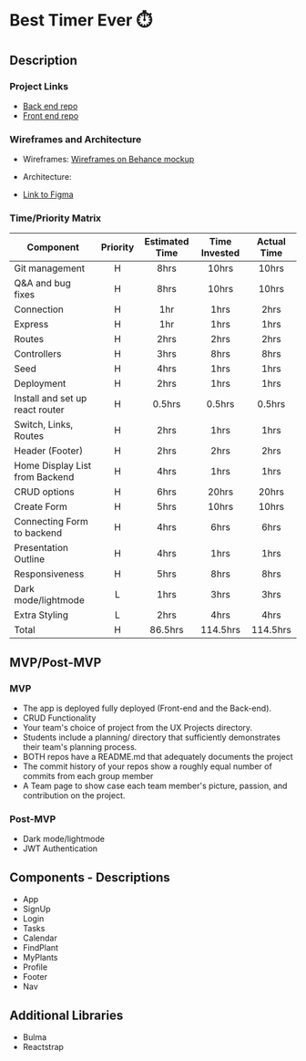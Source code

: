 # Best Timer Ever ⏱️
## Description

### Project Links
- [Back end repo](https://github.com/tony-shifflett/plantie-backend) 
- [Front end repo](https://github.com/tony-shifflett/plantie-frontend)
### Wireframes and Architecture
- Wireframes: [Wireframes on Behance mockup](https://www.behance.net/gallery/116481007/Plant-Care-App-UXUI?tracking_source=search_projects_recommended)
     
- Architecture: 

- [Link to Figma](https://www.figma.com/file/efPjXJRB78XDCNxJ8U9M7y/Plantie-React-Architechture?node-id=0%3A1)

### Time/Priority Matrix
| Component | Priority | Estimated Time | Time Invested | Actual Time |
| --- | :---: |  :---: | :---: | :---: |
| Git management | H | 8hrs | 10hrs | 10hrs |
| Q&A and bug fixes | H | 8hrs | 10hrs | 10hrs |
| Connection | H | 1hr | 1hrs | 2hrs |
| Express  | H | 1hr | 1hrs | 1hrs |
| Routes | H | 2hrs | 2hrs | 2hrs |
| Controllers | H | 3hrs | 8hrs | 8hrs |
| Seed | H | 4hrs | 1hrs | 1hrs |
| Deployment | H | 2hrs | 1hrs | 1hrs |
| Install and set up react router | H | 0.5hrs | 0.5hrs | 0.5hrs |
| Switch, Links, Routes | H | 2hrs | 1hrs | 1hrs |
| Header (Footer)| H | 2hrs | 2hrs | 2hrs |
| Home Display List from Backend | H | 4hrs | 1hrs | 1hrs |
| CRUD options | H | 6hrs | 20hrs | 20hrs |
| Create Form | H | 5hrs | 10hrs | 10hrs |
| Connecting Form to backend | H | 4hrs | 6hrs | 6hrs |
| Presentation Outline | H | 4hrs| 1hrs | 1hrs |
| Responsiveness | H | 5hrs | 8hrs | 8hrs |
| Dark mode/lightmode | L | 1hrs| 3hrs | 3hrs |
| Extra Styling | L | 2hrs | 4hrs | 4hrs |
| Total | H | 86.5hrs| 114.5hrs | 114.5hrs |

## MVP/Post-MVP
### MVP
- The app is deployed fully deployed (Front-end and the Back-end).
- CRUD Functionality
- Your team's choice of project from the UX Projects directory.
- Students include a planning/ directory that sufficiently demonstrates their team's planning process.
- BOTH repos have a README.md that adequately documents the project
- The commit history of your repos show a roughly equal number of commits from each group member
- A Team page to show case each team member's picture, passion, and contribution on the project.
### Post-MVP
- Dark mode/lightmode
- JWT Authentication


## Components - Descriptions

- App
- SignUp
- Login
- Tasks
- Calendar
- FindPlant
- MyPlants
- Profile
- Footer
- Nav

## Additional Libraries
- Bulma
- Reactstrap

